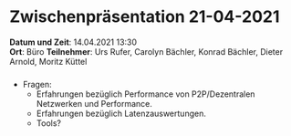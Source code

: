 # Zwischenpräsentation 21-04-2021

**Datum und Zeit**: 14.04.2021 13:30  
**Ort**: Büro
**Teilnehmer**: Urs Rufer, Carolyn Bächler, Konrad Bächler, Dieter Arnold, Moritz Küttel

###


- Fragen:
  - Erfahrungen bezüglich Performance von P2P/Dezentralen Netzwerken und Performance.
  - Erfahrungen bezüglich Latenzauswertungen.
  - Tools?
